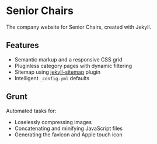 # Senior Chairs
The company website for Senior Chairs, created with Jekyll.

## Features
- Semantic markup and a responsive CSS grid
- Pluginless category pages with dynamic filtering
- Sitemap using [jekyll-sitemap](https://github.com/jekyll/jekyll-sitemap) plugin
- Intelligent `_config.yml` defaults

## Grunt
Automated tasks for:
- Loselessly compressing images
- Concatenating and minifying JavaScript files
- Generating the favicon and Apple touch icon